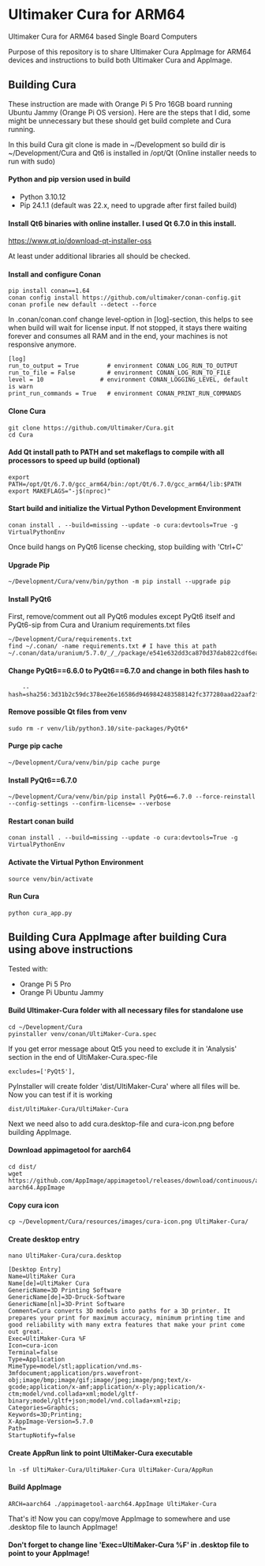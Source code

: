 # Ultimaker Cura for ARM64
Ultimaker Cura for ARM64 based Single Board Computers

Purpose of this repository is to share Ultimaker Cura AppImage for ARM64 devices and instructions to build both Ultimaker Cura and AppImage.


## Building Cura

These instruction are made with Orange Pi 5 Pro 16GB board running Ubuntu Jammy (Orange Pi OS version). Here are the steps that I did, some might be unnecessary but these should get build complete and Cura running.

In this build Cura git clone is made in ~/Development so build dir is ~/Development/Cura and Qt6 is installed in /opt/Qt (Online installer needs to run with sudo)

#### Python and pip version used in build
- Python 3.10.12
- Pip 24.1.1 (default was 22.x, need to upgrade after first failed build)

#### Install Qt6 binaries with online installer. I used Qt 6.7.0 in this install.
https://www.qt.io/download-qt-installer-oss

At least under additional libraries all should be checked.

#### Install and configure Conan
```
pip install conan==1.64
conan config install https://github.com/ultimaker/conan-config.git
conan profile new default --detect --force
```

In .conan/conan.conf change level-option in [log]-section, this helps to see when build will wait for license input. If not stopped, it stays there waiting forever and consumes all RAM and in the end, your machines is not responsive anymore.
```
[log]
run_to_output = True        # environment CONAN_LOG_RUN_TO_OUTPUT
run_to_file = False         # environment CONAN_LOG_RUN_TO_FILE
level = 10                # environment CONAN_LOGGING_LEVEL, default is warn
print_run_commands = True   # environment CONAN_PRINT_RUN_COMMANDS
```

#### Clone Cura
```
git clone https://github.com/Ultimaker/Cura.git
cd Cura
```

#### Add Qt install path to PATH and set makeflags to compile with all processors to speed up build (optional)
```
export PATH=/opt/Qt/6.7.0/gcc_arm64/bin:/opt/Qt/6.7.0/gcc_arm64/lib:$PATH
export MAKEFLAGS="-j$(nproc)"
```

#### Start build and initialize the Virtual Python Development Environment
```
conan install . --build=missing --update -o cura:devtools=True -g VirtualPythonEnv
```

Once build hangs on PyQt6 license checking, stop building with 'Ctrl+C'

#### Upgrade Pip
```
~/Development/Cura/venv/bin/python -m pip install --upgrade pip
```

#### Install PyQt6

First, remove/comment out all PyQt6 modules except PyQt6 itself and PyQt6-sip from Cura and Uranium requirements.txt files
```
~/Development/Cura/requirements.txt
find ~/.conan/ -name requirements.txt # I have this at path ~/.conan/data/uranium/5.7.0/_/_/package/e541e632dd3ca870d37dab822cdf6eaa3df15dca/pip_requirements/requirements.txt
```

#### Change PyQt6==6.6.0 to PyQt6==6.7.0 and change in both files hash to
```
    --hash=sha256:3d31b2c59dc378ee26e16586d9469842483588142fc377280aad22aaf2fa6235
```

#### Remove possible Qt files from venv
```
sudo rm -r venv/lib/python3.10/site-packages/PyQt6*
```

#### Purge pip cache
```
~/Development/Cura/venv/bin/pip cache purge
```

#### Install PyQt6==6.7.0
```
~/Development/Cura/venv/bin/pip install PyQt6==6.7.0 --force-reinstall --config-settings --confirm-license= --verbose
```

#### Restart conan build
```
conan install . --build=missing --update -o cura:devtools=True -g VirtualPythonEnv
```

#### Activate the Virtual Python Environment
```
source venv/bin/activate
```

#### Run Cura
```
python cura_app.py
```

## Building Cura AppImage after building Cura using above instructions

Tested with:
- Orange Pi 5 Pro
- Orange Pi Ubuntu Jammy

#### Build Ultimaker-Cura folder with all necessary files for standalone use
```
cd ~/Development/Cura
pyinstaller venv/conan/UltiMaker-Cura.spec
```
If you get error message about Qt5 you need to exclude it in 'Analysis' section in the end of UltiMaker-Cura.spec-file
```
excludes=['PyQt5'],
```

PyInstaller will create folder 'dist/UltiMaker-Cura' where all files will be. Now you can test if it is working
```
dist/UltiMaker-Cura/UltiMaker-Cura
```

Next we need also to add cura.desktop-file and cura-icon.png before building AppImage.

#### Download appimagetool for aarch64
```
cd dist/
wget https://github.com/AppImage/appimagetool/releases/download/continuous/appimagetool-aarch64.AppImage
```

#### Copy cura icon
```
cp ~/Development/Cura/resources/images/cura-icon.png UltiMaker-Cura/
```

#### Create desktop entry
```
nano UltiMaker-Cura/cura.desktop
```

```
[Desktop Entry]
Name=UltiMaker Cura
Name[de]=UltiMaker Cura
GenericName=3D Printing Software
GenericName[de]=3D-Druck-Software
GenericName[nl]=3D-Print Software
Comment=Cura converts 3D models into paths for a 3D printer. It prepares your print for maximum accuracy, minimum printing time and good reliability with many extra features that make your print come out great.
Exec=UltiMaker-Cura %F
Icon=cura-icon
Terminal=false
Type=Application
MimeType=model/stl;application/vnd.ms-3mfdocument;application/prs.wavefront-obj;image/bmp;image/gif;image/jpeg;image/png;text/x-gcode;application/x-amf;application/x-ply;application/x-ctm;model/vnd.collada+xml;model/gltf-binary;model/gltf+json;model/vnd.collada+xml+zip;
Categories=Graphics;
Keywords=3D;Printing;
X-AppImage-Version=5.7.0
Path=
StartupNotify=false
```

#### Create AppRun link to point UltiMaker-Cura executable
```
ln -sf UltiMaker-Cura/UltiMaker-Cura UltiMaker-Cura/AppRun
```

#### Build AppImage
```
ARCH=aarch64 ./appimagetool-aarch64.AppImage UltiMaker-Cura
```

That's it! Now you can copy/move AppImage to somewhere and use .desktop file to launch AppImage!
#### Don't forget to change line 'Exec=UltiMaker-Cura %F' in .desktop file to point to your AppImage!
